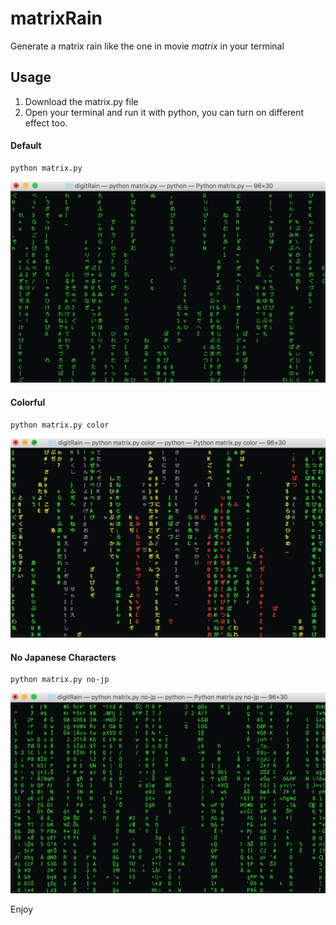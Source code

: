 # matrixRain
Generate a matrix rain like the one in movie _matrix_ in your terminal
## Usage
1. Download the matrix.py file
2. Open your terminal and run it with python, you can turn on different effect too.
#### Default
```shell
python matrix.py
```
<p align="center"><img src="imgs/effect1.png" alt="Default"></p>

#### Colorful
```shell
python matrix.py color
```
<p align="center"><img src="imgs/effect2.png" alt="Colorful"></p>

#### No Japanese Characters
```shell
python matrix.py no-jp
```
<p align="center"><img src="imgs/effect3.png" alt="No-jp"></p>

Enjoy
